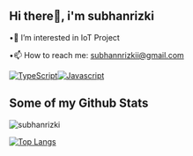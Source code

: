 ## Hi there👋, i'm subhanrizki
<p align='left'>•👀 I’m interested in IoT Project
 
 •📫 How to reach me: subhannrizkii@gmail.com</p>
 [![TypeScript](https://badges.frapsoft.com/typescript/version/typescript-v18.svg?v=101)](https://github.com/ellerbrock/typescript-badges/)[![Javascript](https://badges.frapsoft.com/javascript/code/javascript.svg?v=101)](https://github.com/ellerbrock/javascript-badges/)
## Some of my Github Stats
<p align=left> <img src=https://komarev.com/ghpvc/?username=subhanrizki alt=subhanrizki /> </p>


[![Top Langs](https://github-readme-stats.vercel.app/api/top-langs/?username=subhanrizki&layout=compact)](https://github.com/subhanrizki/github-readme-stats)

